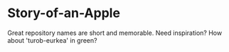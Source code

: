 # Story-of-an-Apple
Great repository names are short and memorable. Need inspiration? How about 'turob-eurkea' in green?
